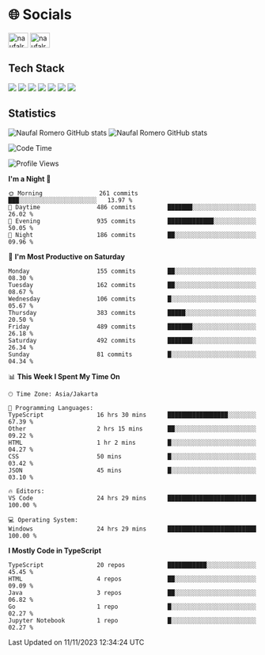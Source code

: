 <h1 align="">🌐 Socials</h1>
<p align="left">
<a href="https://linkedin.com/in/naufal-romero-putra-pratama-9ab816177/" target="blank"><img align="center" src="https://raw.githubusercontent.com/rahuldkjain/github-profile-readme-generator/master/src/images/icons/Social/linked-in-alt.svg" alt="naufalromero" height="30" width="40" /></a>
<a href="https://instagram.com/naufalromero" target="blank"><img align="center" src="https://raw.githubusercontent.com/rahuldkjain/github-profile-readme-generator/master/src/images/icons/Social/instagram.svg" alt="naufalromero" height="30" width="40" /></a>
</p>


<h2 align="">Tech Stack</h2>
<div align="">
  <img src="https://img.shields.io/badge/next.js-000000?style=for-the-badge&logo=nextdotjs&logoColor=white"/>
 <img src="https://img.shields.io/badge/typescript-%23007ACC.svg?style=for-the-badge&logo=typescript&logoColor=white"/>
 <img src="https://img.shields.io/badge/react-%2320232a.svg?style=for-the-badge&logo=react&logoColor=%2361DAFB"/>
 <img src="https://img.shields.io/badge/tailwindcss-%2338B2AC.svg?style=for-the-badge&logo=tailwind-css&logoColor=white"/>
 <img src="https://img.shields.io/badge/Prisma-3982CE?style=for-the-badge&logo=Prisma&logoColor=white"/>
 <img src="https://img.shields.io/badge/javascript-%23323330.svg?style=for-the-badge&logo=javascript&logoColor=%23F7DF1E"/>
 <img src="https://img.shields.io/badge/java-%23ED8B00.svg?style=for-the-badge&logo=openjdk&logoColor=white"/>
</div>


<h2 align="">Statistics</h2>
<div align="">
<img src="https://github-readme-stats-xi-nine-74.vercel.app/api?username=romves&show_icons=true&theme=tokyonight&include_all_commits=true&count_private=true" alt="Naufal Romero GitHub stats"/>
<img src="https://github-readme-stats-xi-nine-74.vercel.app/api/top-langs/?username=romves&theme=tokyonight&hide_border=false&include_all_commits=true&count_private=true&layout=compact" alt="Naufal Romero GitHub stats"/>
</div>

<!--START_SECTION:waka-->
![Code Time](http://img.shields.io/badge/Code%20Time-484%20hrs%2033%20mins-blue)

![Profile Views](http://img.shields.io/badge/Profile%20Views-7-blue)

**I'm a Night 🦉** 

```text
🌞 Morning                261 commits         ███░░░░░░░░░░░░░░░░░░░░░░   13.97 % 
🌆 Daytime                486 commits         ███████░░░░░░░░░░░░░░░░░░   26.02 % 
🌃 Evening                935 commits         █████████████░░░░░░░░░░░░   50.05 % 
🌙 Night                  186 commits         ██░░░░░░░░░░░░░░░░░░░░░░░   09.96 % 
```
📅 **I'm Most Productive on Saturday** 

```text
Monday                   155 commits         ██░░░░░░░░░░░░░░░░░░░░░░░   08.30 % 
Tuesday                  162 commits         ██░░░░░░░░░░░░░░░░░░░░░░░   08.67 % 
Wednesday                106 commits         █░░░░░░░░░░░░░░░░░░░░░░░░   05.67 % 
Thursday                 383 commits         █████░░░░░░░░░░░░░░░░░░░░   20.50 % 
Friday                   489 commits         ███████░░░░░░░░░░░░░░░░░░   26.18 % 
Saturday                 492 commits         ███████░░░░░░░░░░░░░░░░░░   26.34 % 
Sunday                   81 commits          █░░░░░░░░░░░░░░░░░░░░░░░░   04.34 % 
```


📊 **This Week I Spent My Time On** 

```text
🕑︎ Time Zone: Asia/Jakarta

💬 Programming Languages: 
TypeScript               16 hrs 30 mins      █████████████████░░░░░░░░   67.39 % 
Other                    2 hrs 15 mins       ██░░░░░░░░░░░░░░░░░░░░░░░   09.22 % 
HTML                     1 hr 2 mins         █░░░░░░░░░░░░░░░░░░░░░░░░   04.27 % 
CSS                      50 mins             █░░░░░░░░░░░░░░░░░░░░░░░░   03.42 % 
JSON                     45 mins             █░░░░░░░░░░░░░░░░░░░░░░░░   03.10 % 

🔥 Editors: 
VS Code                  24 hrs 29 mins      █████████████████████████   100.00 % 

💻 Operating System: 
Windows                  24 hrs 29 mins      █████████████████████████   100.00 % 
```

**I Mostly Code in TypeScript** 

```text
TypeScript               20 repos            ███████████░░░░░░░░░░░░░░   45.45 % 
HTML                     4 repos             ██░░░░░░░░░░░░░░░░░░░░░░░   09.09 % 
Java                     3 repos             ██░░░░░░░░░░░░░░░░░░░░░░░   06.82 % 
Go                       1 repo              █░░░░░░░░░░░░░░░░░░░░░░░░   02.27 % 
Jupyter Notebook         1 repo              █░░░░░░░░░░░░░░░░░░░░░░░░   02.27 % 
```




 Last Updated on 11/11/2023 12:34:24 UTC
<!--END_SECTION:waka-->
